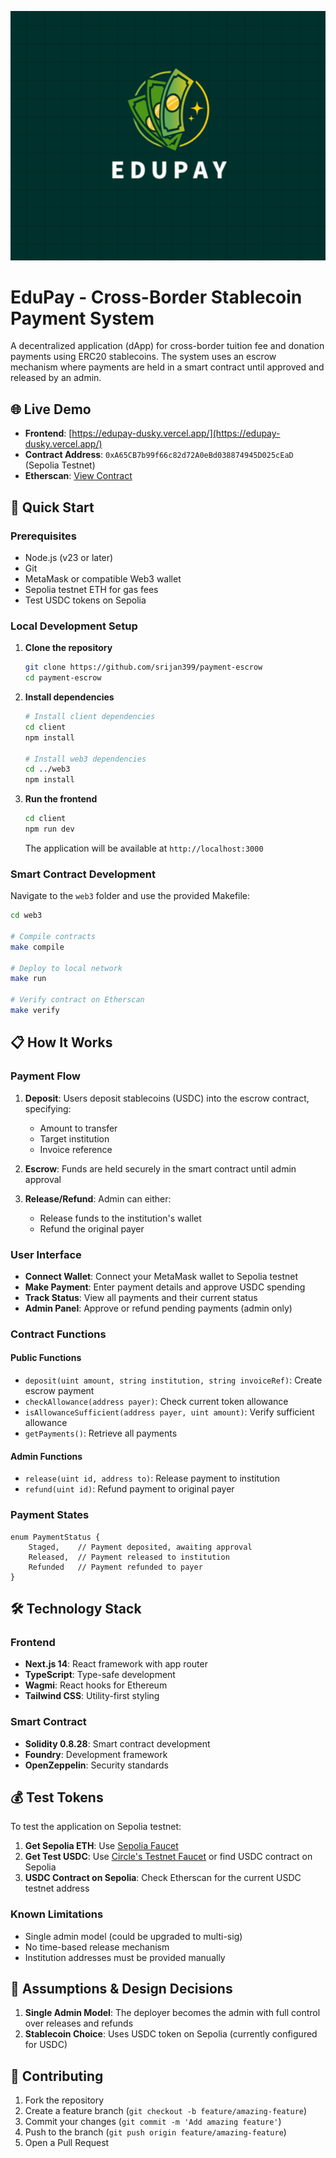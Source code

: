 ![Edupay](./client/public/hero.png)

# EduPay - Cross-Border Stablecoin Payment System

A decentralized application (dApp) for cross-border tuition fee and donation payments using ERC20 stablecoins. The system uses an escrow mechanism where payments are held in a smart contract until approved and released by an admin.

## 🌐 Live Demo

- **Frontend**: [https://edupay-dusky.vercel.app/](https://edupay-dusky.vercel.app/)
- **Contract Address**: `0xA65CB7b99f66c82d72A0eBd038874945D025cEaD` (Sepolia Testnet)
- **Etherscan**: [View Contract](https://sepolia.etherscan.io/address/0xA65CB7b99f66c82d72A0eBd038874945D025cEaD)

## 🚀 Quick Start

### Prerequisites

- Node.js (v23 or later)
- Git
- MetaMask or compatible Web3 wallet
- Sepolia testnet ETH for gas fees
- Test USDC tokens on Sepolia

### Local Development Setup

1. **Clone the repository**
   ```bash
   git clone https://github.com/srijan399/payment-escrow
   cd payment-escrow
   ```

2. **Install dependencies**
   ```bash
   # Install client dependencies
   cd client
   npm install
   
   # Install web3 dependencies
   cd ../web3
   npm install
   ```

3. **Run the frontend**
   ```bash
   cd client
   npm run dev
   ```
   The application will be available at `http://localhost:3000`

### Smart Contract Development

Navigate to the `web3` folder and use the provided Makefile:

```bash
cd web3

# Compile contracts
make compile

# Deploy to local network
make run

# Verify contract on Etherscan
make verify
```

## 📋 How It Works

### Payment Flow

1. **Deposit**: Users deposit stablecoins (USDC) into the escrow contract, specifying:
   - Amount to transfer
   - Target institution
   - Invoice reference

2. **Escrow**: Funds are held securely in the smart contract until admin approval

3. **Release/Refund**: Admin can either:
   - Release funds to the institution's wallet
   - Refund the original payer

### User Interface

- **Connect Wallet**: Connect your MetaMask wallet to Sepolia testnet
- **Make Payment**: Enter payment details and approve USDC spending
- **Track Status**: View all payments and their current status
- **Admin Panel**: Approve or refund pending payments (admin only)

### Contract Functions

#### Public Functions
- `deposit(uint amount, string institution, string invoiceRef)`: Create escrow payment
- `checkAllowance(address payer)`: Check current token allowance
- `isAllowanceSufficient(address payer, uint amount)`: Verify sufficient allowance
- `getPayments()`: Retrieve all payments

#### Admin Functions
- `release(uint id, address to)`: Release payment to institution
- `refund(uint id)`: Refund payment to original payer

### Payment States

```solidity
enum PaymentStatus {
    Staged,    // Payment deposited, awaiting approval
    Released,  // Payment released to institution
    Refunded   // Payment refunded to payer
}
```

## 🛠️ Technology Stack

### Frontend
- **Next.js 14**: React framework with app router
- **TypeScript**: Type-safe development
- **Wagmi**: React hooks for Ethereum
- **Tailwind CSS**: Utility-first styling

### Smart Contract
- **Solidity 0.8.28**: Smart contract development
- **Foundry**: Development framework
- **OpenZeppelin**: Security standards

## 💰 Test Tokens

To test the application on Sepolia testnet:

1. **Get Sepolia ETH**: Use [Sepolia Faucet](https://sepoliafaucet.com/)
2. **Get Test USDC**: Use [Circle's Testnet Faucet](https://faucet.circle.com/) or find USDC contract on Sepolia
3. **USDC Contract on Sepolia**: Check Etherscan for the current USDC testnet address

### Known Limitations
- Single admin model (could be upgraded to multi-sig)
- No time-based release mechanism
- Institution addresses must be provided manually

## 🎯 Assumptions & Design Decisions

1. **Single Admin Model**: The deployer becomes the admin with full control over releases and refunds
2. **Stablecoin Choice**: Uses USDC token on Sepolia (currently configured for USDC)

## 🤝 Contributing

1. Fork the repository
2. Create a feature branch (`git checkout -b feature/amazing-feature`)
3. Commit your changes (`git commit -m 'Add amazing feature'`)
4. Push to the branch (`git push origin feature/amazing-feature`)
5. Open a Pull Request
